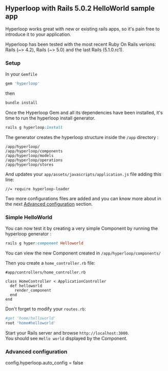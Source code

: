 ## Hyperloop with Rails 5.0.2 HelloWorld sample app

Hyperloop works great with new or existing rails apps, so it's pain free to introduce it to your application.

Hyperloop has been tested with the most recent Ruby On Rails verions:<br> Rails (~> 4.2), Rails (~> 5.0) and the last Rails (5.1.0.rc1).


### Setup

In your `Gemfile`

```ruby
gem 'hyperloop'
```

then

```ruby
bundle install
```

Once the Hyperloop Gem and all its dependencies have been installed, it's time to run the hyperloop install generator.

```ruby
rails g hyperloop:install
```

The generator creates the hyperloop structure inside the `/app` directory :

```
/app/hyperloop/
/app/hyperloop/components
/app/hyperloop/models
/app/hyperloop/operations
/app/hyperloop/stores
```

And updates your `app/assets/javascripts/application.js` file adding this line:

```
//= require hyperloop-loader
```

Two more configurations files are added and you can know more about in the next <a href="#advanced-configuration">Advanced configuration</a> section.


### Simple HelloWorld


You can now test it by creating a very simple Component by running the hyperloop generator :

```ruby
rails g hyper:component Helloworld
```

You can view the new Component created in `/app/hyperloop/components/`

Then you create a `home_controller.rb` file:

```
#app/controllers/home_controller.rb

class HomeController < ApplicationController
  def helloworld
    render_component
  end
end
```

Don't forget to modify your `routes.rb`:

```ruby
#get 'home/helloworld'
root 'home#helloworld'
```

Start your Rails server and browse `http://localhost:3000`.<br>
You should see `Hello world` displayed by the Component.


### Advanced configuration

config.hyperloop.auto_config = false
